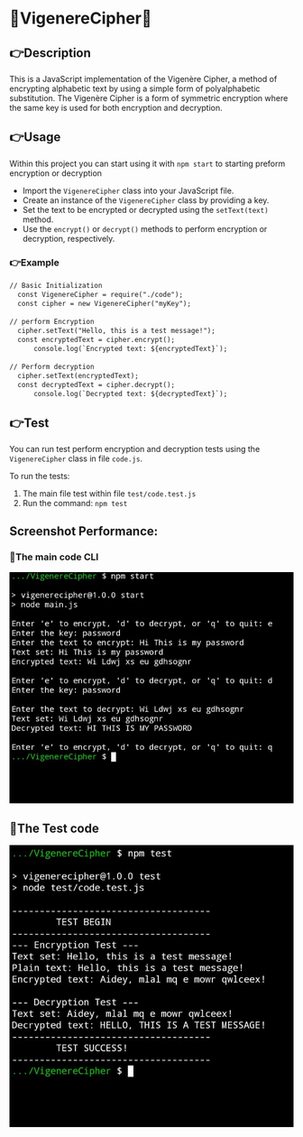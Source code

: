 # 🔐VigenereCipher🔐
## 👉Description
This is a JavaScript implementation of the Vigenère Cipher, a method of encrypting alphabetic text by using a simple form of polyalphabetic substitution. 
The Vigenère Cipher is a form of symmetric encryption where the same key is used for both encryption and decryption.

## 👉Usage
Within this project you can start using it with `npm start` to starting preform encryption or decryption 
   - Import the `VigenereCipher` class into your JavaScript file.
   - Create an instance of the `VigenereCipher` class by providing a key.
   - Set the text to be encrypted or decrypted using the `setText(text)` method.
   - Use the `encrypt()` or `decrypt()` methods to perform encryption or decryption, respectively.

### 👉Example
```
// Basic Initialization 
  const VigenereCipher = require("./code");
  const cipher = new VigenereCipher("myKey");

// perform Encryption
  cipher.setText("Hello, this is a test message!");
  const encryptedText = cipher.encrypt();
      console.log(`Encrypted text: ${encryptedText}`);

// Perform decryption
  cipher.setText(encryptedText);
  const decryptedText = cipher.decrypt();
      console.log(`Decrypted text: ${decryptedText}`);
```

## 👉Test
You can run test perform encryption and decryption tests using the `VigenereCipher` class in file `code.js`.

To run the tests:
1. The main file test within file `test/code.test.js`
2. Run the command: `npm test`

## Screenshot Performance:
### 💪The main code CLI
[![Main Run](screenshot/main.JPG)](screenshot/main.JPG)

## 💪The Test code
[![Test Run](screenshot/test.JPG)](screenshot/test.JPG)
